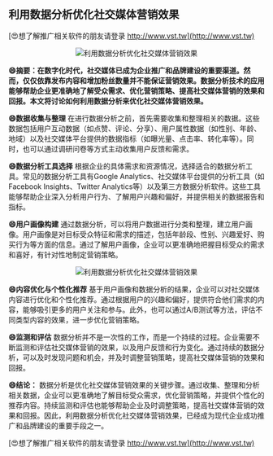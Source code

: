 ## **利用数据分析优化社交媒体营销效果**

[😍想了解推广相关软件的朋友请登录 http://www.vst.tw](http://www.vst.tw)

 <center><img src="https://vst.tw/MP4/tuiguang/png/0.png" alt="利用数据分析优化社交媒体营销效果"></center>

**😄摘要：在数字化时代，社交媒体已成为企业推广和品牌建设的重要渠道。然而，仅仅依靠发布内容和增加粉丝数量并不能保证营销效果。数据分析技术的应用能够帮助企业更准确地了解受众需求、优化营销策略、提高社交媒体营销的效果和回报。本文将讨论如何利用数据分析来优化社交媒体营销效果。**

**😄数据收集与整理**
在进行数据分析之前，首先需要收集和整理相关的数据。这些数据包括用户互动数据（如点赞、评论、分享）、用户属性数据（如性别、年龄、地域）以及社交媒体平台提供的数据指标（如曝光量、点击率、转化率等）。同时，也可以通过调研问卷等方式主动收集用户反馈和需求。

**😄数据分析工具选择**
根据企业的具体需求和资源情况，选择适合的数据分析工具。常见的数据分析工具有Google Analytics、社交媒体平台提供的分析工具（如Facebook Insights、Twitter Analytics等）以及第三方数据分析软件。这些工具能够帮助企业深入分析用户行为、了解用户兴趣和偏好，并提供相关的数据报告和指标。

**😄用户画像构建**
通过数据分析，可以将用户数据进行分类和整理，建立用户画像。用户画像是对目标受众特征和需求的描述，包括年龄段、性别、兴趣爱好、购买行为等方面的信息。通过了解用户画像，企业可以更准确地把握目标受众的需求和喜好，有针对性地制定营销策略。

 <center><img src="https://vst.tw/MP4/tuiguang/png/6.png" alt="利用数据分析优化社交媒体营销效果"></center>

**😄内容优化与个性化推荐**
基于用户画像和数据分析的结果，企业可以对社交媒体内容进行优化和个性化推荐。通过根据用户的兴趣和偏好，提供符合他们需求的内容，能够吸引更多的用户关注和参与。此外，也可以通过A/B测试等方法，评估不同类型内容的效果，进一步优化营销策略。

**😄监测和评估**
数据分析并不是一次性的工作，而是一个持续的过程。企业需要不断监测和评估社交媒体营销的效果，以及用户反馈和行为变化。通过持续的数据分析，可以及时发现问题和机会，并及时调整营销策略，提高社交媒体营销的效果和回报。

**😄结论：**
数据分析是优化社交媒体营销效果的关键步骤。通过收集、整理和分析相关数据，企业可以更准确地了解目标受众需求，优化营销策略，并提供个性化的推荐内容。持续监测和评估也能够帮助企业及时调整策略，提高社交媒体营销的效果和回报。因此，利用数据分析优化社交媒体营销效果，已经成为现代企业成功推广和品牌建设的重要手段之一。

[😍想了解推广相关软件的朋友请登录 http://www.vst.tw](http://www.vst.tw)



